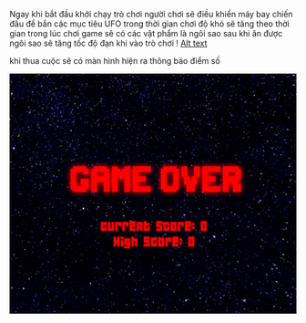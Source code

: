 Ngay khi bắt đầu khởi chạy trò chơi người chơi sẽ điều khiển máy bay chiến đấu để bắn các mục tiêu UFO trong thời gian chơi độ khó sẽ tăng theo thời gian trong lúc chơi game sẽ có các vật phẩm là ngôi sao sau khi ăn được ngôi sao sẽ tăng tốc độ đạn 
khi vào trò chơi !
[Alt text](image-2.png)

khi thua cuộc sẽ có màn hình hiện ra thông báo điểm số



![Alt text](image-1.png)